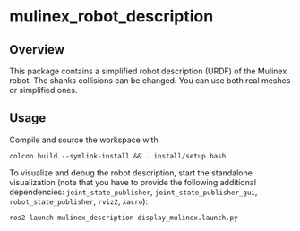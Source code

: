 # mulinex_robot_description

## Overview
This package contains a simplified robot description (URDF) of the Mulinex robot.
The shanks collisions can be changed. You can use both real meshes or simplified ones.

## Usage
Compile and source the workspace with
```shell
colcon build --symlink-install && . install/setup.bash
```

To visualize and debug the robot description, start the standalone visualization (note that you have to provide the following additional dependencies: `joint_state_publisher`, `joint_state_publisher_gui`, `robot_state_publisher`, `rviz2`, `xacro`):
```shell
ros2 launch mulinex_description display_mulinex.launch.py
```